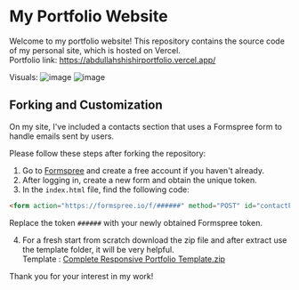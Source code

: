 # My Portfolio Website

Welcome to my portfolio website! This repository contains the source code of my personal site, which is hosted on Vercel. </br>
Portfolio link: https://abdullahshishirportfolio.vercel.app/

Visuals:
![image](https://github.com/user-attachments/assets/f8dd6dda-0f38-4353-b880-b9e9e20e13ff)
![image](https://github.com/user-attachments/assets/9bd7537c-9895-4e7b-9de5-26e810bc8a24)


## Forking and Customization

On my site, I've included a contacts section that uses a Formspree form to handle emails sent by users. 

Please follow these steps after forking the repository:

1. Go to [Formspree](https://formspree.io/) and create a free account if you haven't already.
2. After logging in, create a new form and obtain the unique token.
3. In the `index.html` file, find the following code:

```html
<form action="https://formspree.io/f/######" method="POST" id="contactForm">
```
  Replace the token `######` with your newly obtained Formspree token.

4. For a fresh start from scratch download the zip file and after extract use the template folder, it will be very helpful.</br> Template : 
[Complete Responsive Portfolio Template.zip](https://github.com/user-attachments/files/18668120/Complete.Responsive.Portfolio.Template.zip)

Thank you for your interest in my work!
